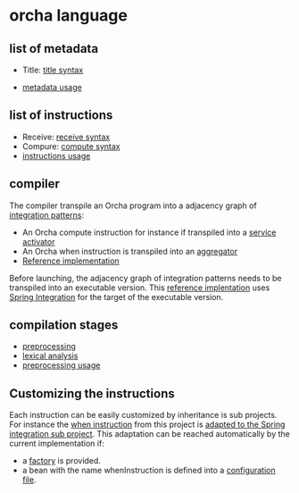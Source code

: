 # orcha language

## list of metadata

* Title: [title syntax](https://github.com/orchaland/orchalang/blob/master/orchalang/src/main/java/orcha/lang/compiler/syntax/TitleInstruction.java)

* [metadata usage](https://github.com/orchaland/orchalang/blob/master/orchalang/src/test/java/orcha/lang/compiler/referenceimpl/MetadataSyntaxAnalysisTest.java)

## list of instructions

* Receive: [receive syntax](https://github.com/orchaland/orchalang/blob/master/orchalang/src/main/java/orcha/lang/compiler/syntax/ReceiveInstruction.java)
* Compure: [compute syntax](https://github.com/orchaland/orchalang/blob/master/orchalang/src/main/java/orcha/lang/compiler/syntax/ComputeInstruction.java)
* [instructions usage](https://github.com/orchaland/orchalang/blob/master/orchalang/src/test/java/orcha/lang/compiler/referenceimpl/InstructionsSyntaxAnalysisTest.java)


## compiler

The compiler transpile an Orcha program into a adjacency graph of [integration patterns](https://www.enterpriseintegrationpatterns.com/):
* An Orcha compute instruction for instance if transpiled into a [service activator](https://www.enterpriseintegrationpatterns.com/patterns/messaging/MessagingAdapter.html)
* An Orcha when instruction is transpiled into an [aggregator](https://www.enterpriseintegrationpatterns.com/patterns/messaging/Aggregator.html)
* [Reference implementation](https://github.com/orchaland/orchalang/blob/master/orchalang/src/main/java/orcha/lang/compiler/OrchaCompiler.java)

Before launching, the adjacency graph of integration patterns needs to be transpiled into an executable version.
This [reference implentation](https://github.com/orchaland/orchalang/tree/master/orchalang-spring-integration-implementation) uses [Spring Integration](https://spring.io/projects/spring-integration) for the target of the executable version.

## compilation stages

* [preprocessing](https://github.com/orchaland/orchalang/blob/master/orchalang/src/main/java/orcha/lang/compiler/referenceimpl/PreprocessingImpl.java)
* [lexical analysis](https://github.com/orchaland/orchalang/blob/master/orchalang/src/main/java/orcha/lang/compiler/referenceimpl/LexicalAnalysisImpl.java)
* [preprocessing usage](https://github.com/orchaland/orchalang/blob/master/orchalang/src/test/java/orcha/lang/compiler/referenceimpl/PreprocessingTest.java)

## Customizing the instructions

Each instruction can be easily customized by inheritance is sub projects.
For instance the [when instruction](https://github.com/orchaland/orchalang/blob/master/orchalang/src/main/java/orcha/lang/compiler/syntax/WhenInstruction.java) from this project is [adapted to the Spring integration sub project](https://github.com/orchaland/orchalang/blob/master/orchalang-spring-integration-implementation/src/main/java/orcha/lang/compiler/referenceimpl/springIntegration/WhenInstructionForSpringIntegration.java).
This adaptation can be reached automatically by the current implementation if:
* a [factory](https://github.com/orchaland/orchalang/blob/master/orchalang-spring-integration-implementation/src/main/java/orcha/lang/compiler/referenceimpl/springIntegration/WhenInstructionFactory.java) is provided.
* a bean with the name whenInstruction is defined into a [configuration file](https://github.com/orchaland/orchalang/blob/master/orchalang-spring-integration-implementation/src/main/java/orcha/lang/compiler/referenceimpl/springIntegration/SpringIntegrationAutoConfiguration.java).




